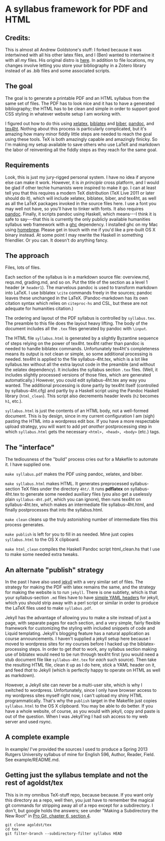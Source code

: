 # A syllabus framework for PDF and HTML

## Credits:

This is almost all Andrew Goldstone's stuff: I forked because it was intertwined with all his other latex files, and I (Ben) wanted to intertwine it with all *my* files.
His original distro is [here](https://github.com/agoldst/tex).
In addition to file locations, my changes involve letting you store your bibliography in a Zotero library instead of as .bib files and some associated scripts.


## The goal

The goal is to generate a printable PDF and an HTML syllabus from the same set of files. The PDF has to look nice and it has to have a generated bibliography; the HTML has to be clean and simple in order to support good CSS styling in whatever website setup I am working with.

I figured out how to do this using [xelatex](http://tug.org/xetex/), [biblatex](http://www.ctan.org/tex-archive/help/Catalogue/entries/biblatex.html) and [biber](http://biblatex-biber.sourceforge.net/), [pandoc](http://johnmacfarlane.net/pandoc/), and [tex4ht](http://tug.org/tex4ht/). Nothing about this process is particularly complicated, but it's amazing how many minor fiddly little steps are needed to reach the goal using these tools. TeX is both amazingly capable and amazingly finicky. So I'm making my setup available to save others who use LaTeX and markdown the labor of reinventing all the fiddly steps as they reach for the same goal.

## Requirements

Look, this is just my jury-rigged personal system. I have no idea if anyone else can make it work. However, it is *in principle* cross platform, and I would be glad if other techie humanists were inspired to make it go. I can at least tell you that this requires a modern TeX distribution (TeX Live 2011 or later should do it), which will include xelatex, biblatex, biber, and tex4ht, as well as all the LaTeX packages invoked in the source files here. I use a font you may well not have, so you'll have to tinker with fonts. It also requires [pandoc](http://johnmacfarlane.net/pandoc/). Finally, it scripts pandoc using Haskell, which means---I think it is safe to say---that this is currently the only publicly available humanities syllabus web framework with a [ghc](http://www.haskell.org/ghc/) dependency. I installed ghc on my Mac using [homebrew](http://mxcl.github.com/homebrew/). Please get in touch with me if you'd like a pre-built OS X binary instead. At some point I may rewrite the Haskell in something friendlier. Or you can. It doesn't do anything fancy.

## The approach

Files, lots of files.

Each section of the syllabus is in a markdown source file: overview.md, reqs.md, grading.md, and so on. Put the title of the section as a level 1 header (`# header1`). The marvelous pandoc is used to transform markdown into LaTeX. I use biblatex `\cite` commands freely in the sources; pandoc leaves these unchanged in the LaTeX.  (Pandoc-markdown has its own citation syntax which relies on `citeproc-hs` and CSL, but these are not adequate for humanities citation.) 

The ordering and layout of the PDF syllabus is controlled by `syllabus.tex`. The preamble to this file does the layout heavy lifting. The body of the document includes all the `.tex` files generated by pandoc with `\input`. 

The HTML file `syllabus.html` is generated by a slightly Byzantine sequence of steps relying on the power of tex4ht. tex4ht rather than pandoc is needed to handle biblatex commands. Unfortunately tex4ht's completeness means its output is not clean or simple, so some additional processing is needed. tex4ht is applied to the file syllabus-4ht.tex, which is a lot like syllabus.tex without all the extra layout code in the preamble (and without the xelatex dependency). It includes the syllabus section `.tex` files. (Well, it includes slightly processed versions of those files, which are generated  automatically.) However, you could edit syllabus-4ht.tex any way you wanted. The additional processing is done partly by tex4ht itself (controlled by syllabus-4ht.cfg) and partly by a Haskell script using the Pandoc Haskell library (`html_clean`). This script also decrements header levels (`h2` becomes `h1`, etc.).

`syllabus.html` is just the contents of an HTML body, not a well-formed document. This is by design, since in my current configuration I am (sigh) pasting the HTML into a wordpress edit box. If you have a more respectable upload strategy, you will want to add *yet another* postprocessing step in which `syllabus.html` gets the necessary `<html>, <head>, <body>` (etc.) tags. 

## The "interface"

The tediousness of the "build" process cries out for a Makefile to automate it. I have supplied one.

`make syllabus.pdf` makes the PDF using pandoc, xelatex, and biber.

`make syllabus.html` makes HTML. It generates preprocessed syllabus-section TeX files under the directory `4ht/`. It runs **pdflatex** on syllabus-4ht.tex to generate some needed auxiliary files (you also get a uselessly plain `syllabus-4ht.pdf`, which you can ignore), then runs tex4ht on syllabus-4ht.tex, which makes an intermediate file syllabus-4ht.html, and finally postprocesses that into the syllabus.html.

`make clean` cleans up the truly astonishing number of intermediate files this process generates.

`make publish` is left for you to fill in as needed. Mine just copies `syllabus.html` to the OS X clipboard.

`make html_clean` compiles the Haskell Pandoc script html_clean.hs that I use to make some needed extra tweaks. 

## An alternate "publish" strategy

In the past I have also used [jekyll](http://jekyllrb.com) with a very similar set of files. The strategy for making the PDF with latex remains the same, and the strategy for making the website is to run `jekyll`. There is one subtlety, which is that your syllabus-section `.md` files have to have [simple YAML headers](https://github.com/mojombo/jekyll/wiki/YAML-Front-Matter) for jekyll, which you should strip away with a perl script or similar in order to produce the LaTeX files used to make `syllabus.pdf`.

Jekyll has the advantage of allowing you to make a site instead of just a page, with separate pages for each section, and a very simple, fairly flexible framework for customizing the styling with included snippets of code and Liquid templating. Jekyll's blogging feature has a natural application as course announcements. I haven't supplied a jekyll setup here because I moved to wordpress sites for my courses before I hacked up the biblatex-processing steps. In order to get *that* to work, any syllabus section making use of biblatex would need to be run through tex4ht first (you would need a stub document file like `syllabus-4ht.tex` for *each* such source). Then take the resulting HTML file, clean it up as I do here, stick a YAML header on it, and feed *that* to Jekyll (which is perfectly happy to operate on HTML as well as markdown).

However, a Jekyll site can never be a multi-user site, which is why I switched to wordpress. Unfortunately, since I only have browser access to my wordpress sites myself right now, I can't upload my shiny HTML programmatically. That's why the `publish` target in the Makefile just copies `syllabus.html` to the OS X clipboard. You may be able to do better. If you have a whole website, of course, as you would with jekyll, copy and paste is out of the question. When I was Jekyll'ing I had ssh access to my web server and used rsync.

## A complete example

In example/ I've provided the sources I used to produce a Spring 2013 Rutgers University syllabus of mine for English 596, Author, Reader, Field.  See example/README.md.

## Getting just the syllabus template and not the rest of agoldst/tex

This is in my omnibus TeX-stuff repo, because because. If you want only this directory as a repo, well then, you just have to remember the magical git commands for stripping away all of a repo except for a subdirectory. I don't, but google holds the answers; see under "Making a Subdirectory the New Root" in [Pro Git, chapter 6, section 4](http://www.ctan.org/tex-archive/help/Catalogue/entries/biblatex.html).

```
git clone agoldst/tex
cd tex
git filter-branch --subdirectory-filter syllabus HEAD 
```

